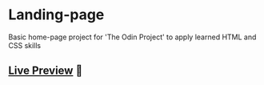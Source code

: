 # Landing-page
Basic home-page project for 'The Odin Project' to apply learned HTML and CSS skills

## [Live Preview](https://JamesParsonsGit.github.io/odin-landing-page/) 🔴
